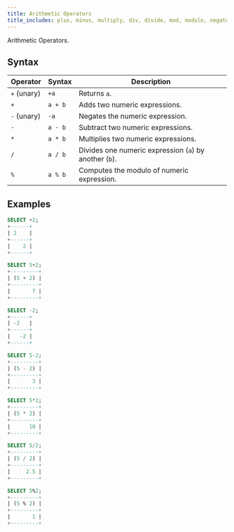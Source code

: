 ```yaml
---
title: Arithmetic Operators
title_includes: plus, minus, multiply, div, divide, mod, modulo, negate, +, -, /, %, *
---
```


Arithmetic Operators.

## Syntax

| Operator    | Syntax  | Description                                            |
| ----------- | ------- | ------------------------------------------------------ |
| `+` (unary) | `+a`    | Returns `a`.                                           |
| `+`         | `a + b` | Adds two numeric expressions.                          |
| `-` (unary) | `-a`    | Negates the numeric expression.                        |
| `-`         | `a - b` | Subtract two numeric expressions.                      |
| `*`         | `a * b` | Multiplies two numeric expressions.                    |
| `/`         | `a / b` | Divides one numeric expression (`a`) by another (`b`). |
| `%`         | `a % b` | Computes the modulo of numeric expression.             |


## Examples

```sql
SELECT +2;
+------+
| 2    |
+------+
|    2 |
+------+

SELECT 5+2;
+---------+
| (5 + 2) |
+---------+
|       7 |
+---------+

SELECT -2;
+------+
| -2   |
+------+
|   -2 |
+------+

SELECT 5-2;
+---------+
| (5 - 2) |
+---------+
|       3 |
+---------+

SELECT 5*2;
+---------+
| (5 * 2) |
+---------+
|      10 |
+---------+

SELECT 5/2;
+---------+
| (5 / 2) |
+---------+
|     2.5 |
+---------+

SELECT 5%2;
+---------+
| (5 % 2) |
+---------+
|       1 |
+---------+
```